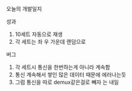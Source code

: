 오늘의 개발일지

성과
1. 10세트 자동으로 재생
2. 각 세트는 좌 우 가운데 랜덤으로

버그
1. 각 세트시 통신을 한번하는게 아니라 계속함
2. 통신 계속해서 쌓인 많은 데이터 때문에 에러나는듯
3. 그럼 통신을 따로 demux같은걸로 빼자
는 내일
